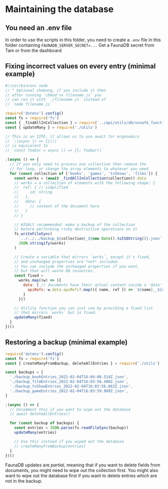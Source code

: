 # Maintaining the database

## You need an .env file

In order to use the scripts in this folder, you need
to create a `.env` file in this folder containing
`FAUNADB_SERVER_SECRET=...`
Get a FaunaDB secret from Tam or from the dashboard

## Fixing incorrect values on every entry (minimal example)

```js
#!/usr/bin/env node
// ^ Optional shebang, if you include it then
// after running `chmod +x filename.js` you
// can run it with `./filename.js` instead of
// `node filename.js`

require('dotenv').config()
const fs = require('fs')
const { _findAllInCollection } = require('../api/utils/db/unsafe_functions')
const { updateMany } = require('./utils')

// This is an IIFE, it allows us to use await for ergonomics
// `;(async () => {})()`
// is equivalent to
// `const foobar = async () => {}; foobar()`

;(async () => {
  // If you only need to process one collection then remove the
  // for loop, or change the array elements to whatever you need
  for (const collection of ['books', 'games', 'tvShows', 'films']) {
    const works = (await _findAllInCollection(collection)).data
    // works = a collection of elements with the following shape: {
    //  ref: { // simplified
    //     id: string
    //   },
    //   data: {
    //     // content of the document here
    //   }
    // }

    // HIGHLY recommended: make a backup of the collection
    // before performing risky destructive operations on it
    fs.writeFileSync(
      `../../../backup_${collection}_${new Date().toISOString()}.json`,
      JSON.stringify(works)
    )

    // Create a variable that mirrors `works`, except it's fixed,
    // and unchanged properties are *not* included.
    // You can include the unchanged properties if you want,
    // but that will waste DB resources.
    const fixed =
      works.map((w) => ({
        data: { // documents have their actual content inside a 'data' prop
          apiRefs: w.data.apiRefs?.map(({ name, ref }) => `${name}__${ref}`)
        }
      }))

    // Utility function you can just use by providing a fixed list
    // that mirrors `works` but is fixed.
    updateMany(fixed)
  }
})()
```

## Restoring a backup (minimal example)

```js
require('dotenv').config()
const fs = require('fs')
const { createManyFromBackup, deleteAllEntries } = require('./utils')

const backups = [
  './backup_bookEntries_2022-02-04T16:04:00.514Z.json',
  './backup_filmEntries_2022-02-04T16:03:58.480Z.json',
  './backup_tvShowEntries_2022-02-04T16:03:56.862Z.json',
  './backup_gameEntries_2022-02-04T16:03:59.989Z.json',
]

;(async () => {
  // Uncomment this if you want to wipe out the database
  // await deleteAllEntries()

  for (const backup of backups) {
    const entries = JSON.parse(fs.readFileSync(backup))
    updateMany(entries)

    // Use this instead if you wiped out the database
    // createManyFromBackup(entries)
  }
})()
```

FaunaDB updates are *partial*, meaning that if you want to delete
fields from documents, you might need to wipe out the collection first.
You might also want to wipe out the database first if you want to delete
entries which are not in the backup.
